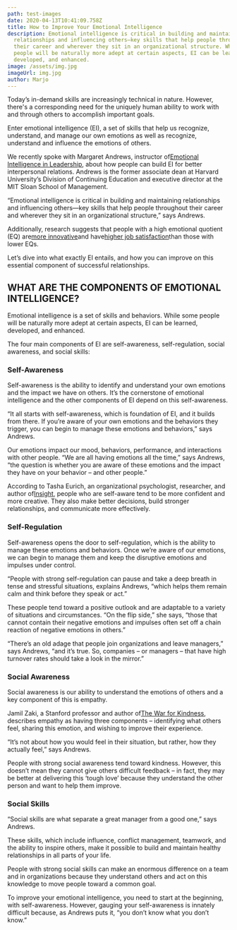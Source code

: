 ```yaml
---
path: test-images
date: 2020-04-13T10:41:09.758Z
title: How to Improve Your Emotional Intelligence
description: Emotional intelligence is critical in building and maintaining
  relationships and influencing others—key skills that help people throughout
  their career and wherever they sit in an organizational structure. While some
  people will be naturally more adept at certain aspects, EI can be learned,
  developed, and enhanced.
image: /assets/img.jpg
imageUrl: img.jpg
author: Marjo
---
```



Today’s in-demand skills are increasingly technical in nature. However, there's a corresponding need for the uniquely human ability to work with and through others to accomplish important goals.

Enter emotional intelligence (EI), a set of skills that help us recognize, understand, and manage our own emotions as well as recognize, understand and influence the emotions of others.

We recently spoke with Margaret Andrews, instructor of[Emotional Intelligence in Leadership](https://www.extension.harvard.edu/professional-development/programs/emotional-intelligence-leadership), about how people can build EI for better interpersonal relations. Andrews is the former associate dean at Harvard University’s Division of Continuing Education and executive director at the MIT Sloan School of Management.

“Emotional intelligence is critical in building and maintaining relationships and influencing others—key skills that help people throughout their career and wherever they sit in an organizational structure,” says Andrews.

Additionally, research suggests that people with a high emotional quotient (EQ) are[more innovative](https://www.researchgate.net/profile/Ngah_Rohana/publication/282072988_Emotional_Intelligence_and_Entrepreneurs'_innovativeness_towards_Entrepreneurial_Success_A_Preliminary_Study/links/560235a108aed9851827d0bd/Emotional-Intelligence-and-Entrepreneurs-innovativeness-towards-Entrepreneurial-Success-A-Preliminary-Study.pdf)and have[higher job satisfaction](https://www.sciencedirect.com/science/article/pii/S0263786316300291)than those with lower EQs.

Let’s dive into what exactly EI entails, and how you can improve on this essential component of successful relationships.

## WHAT ARE THE COMPONENTS OF EMOTIONAL INTELLIGENCE?

Emotional intelligence is a set of skills and behaviors. While some people will be naturally more adept at certain aspects, EI can be learned, developed, and enhanced.

The four main components of EI are self-awareness, self-regulation, social awareness, and social skills:

### Self-Awareness

Self-awareness is the ability to identify and understand your own emotions and the impact we have on others. It’s the cornerstone of emotional intelligence and the other components of EI depend on this self-awareness.

“It all starts with self-awareness, which is foundation of EI, and it builds from there. If you’re aware of your own emotions and the behaviors they trigger, you can begin to manage these emotions and behaviors,” says Andrews.

Our emotions impact our mood, behaviors, performance, and interactions with other people. “We are all having emotions all the time,” says Andrews, “the question is whether you are aware of these emotions and the impact they have on your behavior – and other people.”

According to Tasha Eurich, an organizational psychologist, researcher, and author of[Insight](https://www.insight-book.com/), people who are self-aware tend to be more confident and more creative. They also make better decisions, build stronger relationships, and communicate more effectively.

### Self-Regulation

Self-awareness opens the door to self-regulation, which is the ability to manage these emotions and behaviors. Once we’re aware of our emotions, we can begin to manage them and keep the disruptive emotions and impulses under control.

“People with strong self-regulation can pause and take a deep breath in tense and stressful situations, explains Andrews, “which helps them remain calm and think before they speak or act.”

These people tend toward a positive outlook and are adaptable to a variety of situations and circumstances. “On the flip side,” she says, “those that cannot contain their negative emotions and impulses often set off a chain reaction of negative emotions in others.”

“There’s an old adage that people join organizations and leave managers,” says Andrews, “and it’s true. So, companies – or managers – that have high turnover rates should take a look in the mirror.”

### Social Awareness

Social awareness is our ability to understand the emotions of others and a key component of this is empathy.

Jamil Zaki, a Stanford professor and author of[The War for Kindness](https://www.penguinrandomhouse.com/books/550616/the-war-for-kindness-by-jamil-zaki/9780451499240/), describes empathy as having three components – identifying what others feel, sharing this emotion, and wishing to improve their experience.

“It’s not about how you would feel in their situation, but rather, how they actually feel,” says Andrews.

People with strong social awareness tend toward kindness. However, this doesn’t mean they cannot give others difficult feedback – in fact, they may be better at delivering this ‘tough love’ because they understand the other person and want to help them improve.

### Social Skills

“Social skills are what separate a great manager from a good one,” says Andrews.

These skills, which include influence, conflict management, teamwork, and the ability to inspire others, make it possible to build and maintain healthy relationships in all parts of your life.

People with strong social skills can make an enormous difference on a team and in organizations because they understand others and act on this knowledge to move people toward a common goal.

To improve your emotional intelligence, you need to start at the beginning, with self-awareness. However, gauging your self-awareness is innately difficult because, as Andrews puts it, “you don’t know what you don’t know.”